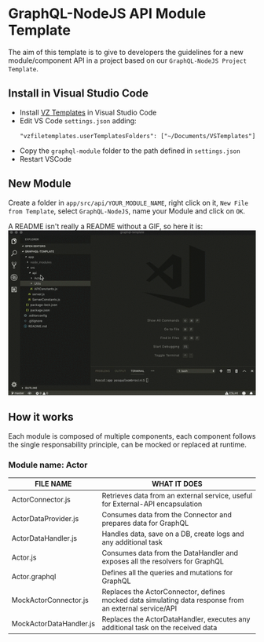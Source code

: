 # GraphQL-NodeJS API Module Template
The aim of this template is to give to developers the guidelines for a new module/component API in a project based on our `GraphQL-NodeJS Project Template`.

## Install in Visual Studio Code

- Install [VZ Templates](https://marketplace.visualstudio.com/items?itemName=VisualZoran.vz-file-templates) in Visual Studio Code
- Edit VS Code `settings.json` adding:
    ```
    "vzfiletemplates.userTemplatesFolders": ["~/Documents/VSTemplates"]
    ```
-  Copy the `graphql-module` folder to the path defined in `settings.json`
-  Restart VSCode

## New Module

Create a folder in `app/src/api/YOUR_MODULE_NAME`, right click on it, `New File from Template`, select `GraphQL-NodeJS`, name your Module and click on `OK`.

A README isn't really a README without a GIF, so here it is:
![](./new-file.gif)

## How it works
Each module is composed of multiple components, each component follows the single responsability principle, can be mocked or replaced at runtime.

### Module name: Actor
| FILE NAME | WHAT IT DOES |
| ------ | ------ |
| ActorConnector.js | Retrieves data from an external service, useful for External-API encapsulation |
| ActorDataProvider.js | Consumes data from the Connector and prepares data for GraphQL |
| ActorDataHandler.js | Handles data, save on a DB, create logs and any additional task |
| Actor.js | Consumes data from the DataHandler and exposes all the resolvers for GraphQL |
| Actor.graphql | Defines all the queries and mutations for GraphQL |
| MockActorConnector.js | Replaces the ActorConnector, defines mocked data simulating data response from an external service/API |
| MockActorDataHandler.js | Replaces the ActorDataHandler, executes any additional task on the received data |